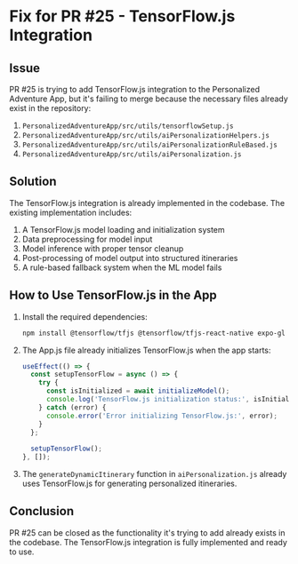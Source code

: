 # Fix for PR #25 - TensorFlow.js Integration

## Issue

PR #25 is trying to add TensorFlow.js integration to the Personalized Adventure App, but it's failing to merge because the necessary files already exist in the repository:

1. `PersonalizedAdventureApp/src/utils/tensorflowSetup.js`
2. `PersonalizedAdventureApp/src/utils/aiPersonalizationHelpers.js`
3. `PersonalizedAdventureApp/src/utils/aiPersonalizationRuleBased.js`
4. `PersonalizedAdventureApp/src/utils/aiPersonalization.js`

## Solution

The TensorFlow.js integration is already implemented in the codebase. The existing implementation includes:

1. A TensorFlow.js model loading and initialization system
2. Data preprocessing for model input
3. Model inference with proper tensor cleanup
4. Post-processing of model output into structured itineraries
5. A rule-based fallback system when the ML model fails

## How to Use TensorFlow.js in the App

1. Install the required dependencies:
   ```bash
   npm install @tensorflow/tfjs @tensorflow/tfjs-react-native expo-gl expo-file-system
   ```

2. The App.js file already initializes TensorFlow.js when the app starts:
   ```javascript
   useEffect(() => {
     const setupTensorFlow = async () => {
       try {
         const isInitialized = await initializeModel();
         console.log('TensorFlow.js initialization status:', isInitialized);
       } catch (error) {
         console.error('Error initializing TensorFlow.js:', error);
       }
     };
     
     setupTensorFlow();
   }, []);
   ```

3. The `generateDynamicItinerary` function in `aiPersonalization.js` already uses TensorFlow.js for generating personalized itineraries.

## Conclusion

PR #25 can be closed as the functionality it's trying to add already exists in the codebase. The TensorFlow.js integration is fully implemented and ready to use.